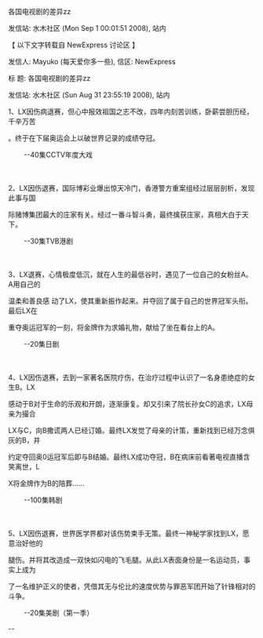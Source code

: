 各国电视剧的差异zz

发信站: 水木社区 (Mon Sep  1 00:01:51 2008), 站内



【 以下文字转载自 NewExpress 讨论区 】

发信人: Mayuko (每天爱你多一些), 信区: NewExpress

标  题: 各国电视剧的差异zz

发信站: 水木社区 (Sun Aug 31 23:55:19 2008), 站内



1、LX因伤病退赛，但心中报效祖国之志不改，四年内刻苦训练，卧薪尝胆历经，千辛万苦



。终于在下届奥运会上以破世界记录的成绩夺冠。

　　 --40集CCTV年度大戏

　　　　

2、LX因伤退赛，国际博彩业爆出惊天冷门，香港警方重案组经过层层剖析，发现此事与国



际赌博集团最大的庄家有关。经过一番斗智斗勇，最终擒获庄家，真相大白于天下。

　　 --30集TVB港剧

　　　　

3、LX退赛，心情极度低沉，就在人生的最低谷时，遇见了一位自己的女粉丝A。A用自己的



温柔和善良感 动了LX，使其重新振作起来。并夺回了属于自己的世界冠军头衔。最后LX在



重夺奥运冠军的一刻，将金牌作为求婚礼物，献给了坐在看台上的A。

　　 --20集日剧

　　　　

4、LX因伤退赛，去到一家著名医院疗伤，在治疗过程中认识了一名身患绝症的女生B。LX



感动于B对于生命的乐观和开朗，逐渐康复。却又引来了院长孙女C的追求，LX母亲为撮合



LX与C，向B撒谎两人已经订婚。最终LX发觉了母亲的计策，重新找到已经万念俱灰的B，并



约定夺回奥0运冠军后即与B结婚。最终LX成功夺冠，B在病床前看著电视直播含笑离世，L



X将金牌作为B的陪葬……

　　 --100集韩剧

　　　　

5、LX因伤退赛，世界医学界都对该伤势束手无策。最终一神秘学家找到LX，愿意治好他的



腿伤。并将其改造成一双快如闪电的飞毛腿。从此LX表面身份是一名运动员，事实上成为



了一名维护正义的使者，凭借其无与伦比的速度优势与罪恶军团开始了针锋相对的斗争。





　　 --20集美剧（第一季）



--

